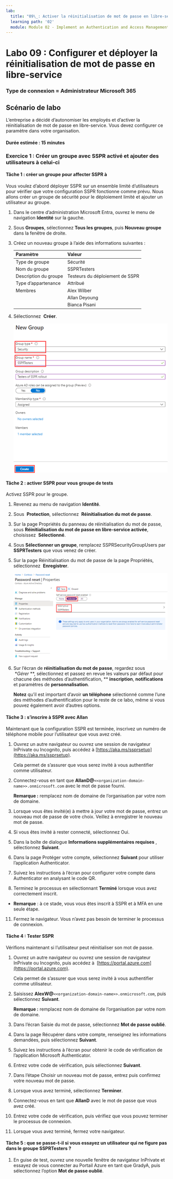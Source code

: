 ```yaml
---
lab:
  title: "09\_: Activer la réinitialisation de mot de passe en libre-service Microsoft\_Entra"
  learning path: '02'
  module: Module 02 - Implement an Authentication and Access Management Solution
---
```


# Labo 09 : Configurer et déployer la réinitialisation de mot de passe en libre-service

### Type de connexion = Administrateur Microsoft 365

## Scénario de labo

L’entreprise a décidé d’autonomiser les employés et d’activer la réinitialisation de mot de passe en libre-service. Vous devez configurer ce paramètre dans votre organisation.

#### Durée estimée : 15 minutes

### Exercice 1 : Créer un groupe avec SSPR activé et ajouter des utilisateurs à celui-ci

#### Tâche 1 : créer un groupe pour affecter SSPR à

Vous voulez d’abord déployer SSPR sur un ensemble limité d’utilisateurs pour vérifier que votre configuration SSPR fonctionne comme prévu. Nous allons créer un groupe de sécurité pour le déploiement limité et ajouter un utilisateur au groupe.

1. Dans le centre d’administration Microsoft Entra, ouvrez le menu de navigation **Identité** sur la gauche.
1. Sous **Groupes**, sélectionnez **Tous les groupes**, puis **Nouveau groupe** dans la fenêtre de droite.

2. Créez un nouveau groupe à l’aide des informations suivantes :

    | **Paramètre**| **Valeur**|
    | :--- | :--- |
    | Type de groupe| Sécurité|
    | Nom du groupe| SSPRTesters|
    | Description du groupe| Testeurs du déploiement de SSPR|
    | Type d’appartenance| Attribué|
    | Membres| Alex Wilber |
    | |  Allan Deyoung |
    | | Bianca Pisani |
  
    
3. Sélectionnez  **Créer**.

    ![Image de l’écran affichant la page Nouveau groupe avec le type et le nom de groupe ainsi que la création mis en surbrillance](./media/lp2-mod2-create-sspr-security-group.png)

#### Tâche 2 : activer SSPR pour vous groupe de tests

Activez SSPR pour le groupe.

1. Revenez au menu de navigation **Identité**.

2. Sous  **Protection**, sélectionnez  **Réinitialisation du mot de passe**.

3. Sur la page Propriétés du panneau de réinitialisation du mot de passe, sous **Réinitialisation du mot de passe en libre-service activée**, choisissez  **Sélectionné**.

4. Sous **Sélectionner un groupe**, remplacez SSPRSecurityGroupUsers par **SSPRTesters** que vous venez de créer.

5. Sur la page Réinitialisation du mot de passe de la page Propriétés, sélectionnez  **Enregistrer**.

    ![Image de l’écran affichant la page des propriétés de réinitialisation du mot de passe avec sélectionné, sélectionner un groupe et enregistrer en surbrillance](./media/lp2-mod2-enable-password-reset-for-selected-group.png)

6. Sur l’écran de **réinitialisation du mot de passe**, regardez sous  **Gérer* **, sélectionnez et passez en revue les valeurs par défaut pour chacune des méthodes d’authentification, ** **inscription**, **notifications** et paramètres de **personnalisation**.

    **Notez** qu’il est important d’avoir **un téléphone** sélectionné comme l’une des méthodes d’authentification pour le reste de ce labo, même si vous pouvez également avoir d’autres options.

#### Tâche 3 : s’inscrire à SSPR avec Allan

Maintenant que la configuration SSPR est terminée, inscrivez un numéro de téléphone mobile pour l’utilisateur que vous avez créé.

1. Ouvrez un autre navigateur ou ouvrez une session de navigateur InPrivate ou Incognito, puis accédez à [https://aka.ms/ssprsetup](https://aka.ms/ssprsetup).

    Cela permet de s’assurer que vous serez invité à vous authentifier comme utilisateur.

2. Connectez-vous en tant que **AllanD@**`<<organization-domain-name>>.onmicrosoft.com` avec le mot de passe fourni.

    **Remarque :** remplacez nom de domaine de l’organisation par votre nom de domaine.

3. Lorsque vous êtes invité(e) à mettre à jour votre mot de passe, entrez un nouveau mot de passe de votre choix. Veillez à enregistrer le nouveau mot de passe.

4. Si vous êtes invité à rester connecté, sélectionnez Oui.

5. Dans la boîte de dialogue **Informations supplémentaires requises** , sélectionnez **Suivant**.

6. Dans la page Protéger votre compte, sélectionnez **Suivant** pour utiliser l’application Authenticator.

7. Suivez les instructions à l’écran pour configurer votre compte dans Authenticator en analysant le code QR.

8. Terminez le processus en sélectionnant **Terminé** lorsque vous avez correctement inscrit.

  - **Remarque** : à ce stade, vous vous êtes inscrit à SSPR et à MFA en une seule étape.

11. Fermez le navigateur. Vous n’avez pas besoin de terminer le processus de connexion.

#### Tâche 4 : Tester SSPR

Vérifions maintenant si l’utilisateur peut réinitialiser son mot de passe.

1. Ouvrez un autre navigateur ou ouvrez une session de navigateur InPrivate ou Incognito, puis accédez à  [https://portal.azure.com](https://portal.azure.com).

    Cela permet de s’assurer que vous serez invité à vous authentifier comme utilisateur.

2. Saisissez **AlexW@**`<<organization-domain-name>>.onmicrosoft.com`, puis sélectionnez **Suivant**.

    **Remarque :** remplacez nom de domaine de l’organisation par votre nom de domaine.

3. Dans l’écran Saisie du mot de passe, sélectionnez **Mot de passe oublié**.

4. Dans la page Récupérer dans votre compte, renseignez les informations demandées, puis sélectionnez **Suivant**.

5. Suivez les instructions à l’écran pour obtenir le code de vérification de l’application Microsoft Authenticator.

6. Entrez votre code de vérification, puis sélectionnez **Suivant**.

7. Dans l’étape Choisir un nouveau mot de passe, entrez puis confirmez votre nouveau mot de passe.

8. Lorsque vous avez terminé, sélectionnez **Terminer**.

9. Connectez-vous en tant que **AllanD** avec le mot de passe que vous avez créé.

10. Entrez votre code de vérification, puis vérifiez que vous pouvez terminer le processus de connexion.

11. Lorsque vous avez terminé, fermez votre navigateur.

#### Tâche 5 : que se passe-t-il si vous essayez un utilisateur qui ne figure pas dans le groupe SSPRTesters ?

1. En guise de test, ouvrez une nouvelle fenêtre de navigateur InPrivate et essayez de vous connecter au Portail Azure en tant que GradyA, puis sélectionnez l’option **Mot de passe oublié**.
